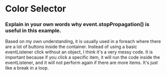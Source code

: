 # Color Selector
### Explain in your own words why event.stopPropagation() is useful in this example.

Based on my own understanding, it is usually used in a foreach where there are a 
lot of buttons inside the container. Instead of using a basic eventListener click 
without an object, I think it's a very messy code. It is important because if you 
click a specific item, it will run the code inside the eventListener, and it will
 not perform again if there are more items. It's just like a break in a loop.